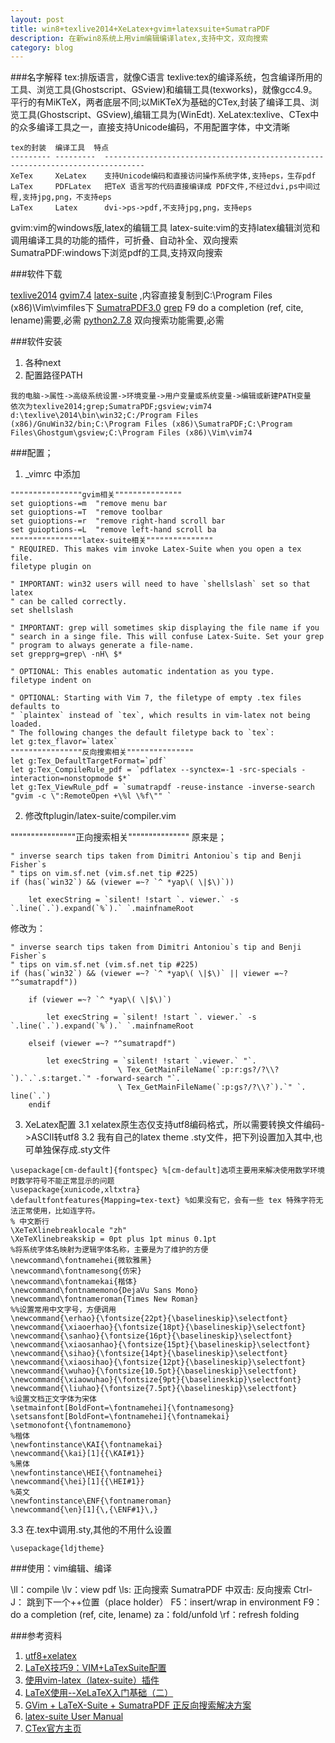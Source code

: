 ```yaml
---
layout: post
title: win8+texlive2014+XeLatex+gvim+latexsuite+SumatraPDF
description: 在新win8系统上用vim编辑编译latex,支持中文，双向搜索
category: blog 
---
```


###名字解释
tex:排版语言，就像C语言
texlive:tex的编译系统，包含编译所用的工具、浏览工具(Ghostscript、GSview)和编辑工具(texworks)，就像gcc4.9。平行的有MiKTeX，两者底层不同;以MiKTeX为基础的CTex,封装了编译工具、浏览工具(Ghostscript、GSview),编辑工具为(WinEdt).
XeLatex:texlive、CTex中的众多编译工具之一，直接支持Unicode编码，不用配置字体，中文清晰

```
tex的封装  编译工具  特点 
--------- ---------  -------------------------------------------------------------------------------
XeTex     XeLatex    支持Unicode编码和直接访问操作系统字体,支持eps，生存pdf
LaTex     PDFLatex   把TeX 语言写的代码直接编译成 PDF文件,不经过dvi,ps中间过程,支持jpg,png，不支持eps
LaTex     Latex      dvi->ps->pdf,不支持jpg,png，支持eps
```

gvim:vim的windows版,latex的编辑工具
latex-suite:vim的支持latex编辑浏览和调用编译工具的功能的插件，可折叠、自动补全、双向搜索
SumatraPDF:windows下浏览pdf的工具,支持双向搜索

###软件下载

[texlive2014](http://bt.neu6.edu.cn/thread-1359559-1-1.html)
[gvim7.4](http://www.vim.org/download.php)
[latex-suite](https://github.com/vim-latex/vim-latex) ,内容直接复制到C:\Program Files (x86)\Vim\vimfiles下
[SumatraPDF3.0](http://www.sumatrapdfreader.org/download-free-pdf-viewer.html)
[grep](http://gnuwin32.sourceforge.net/packages/grep.htm) F9 do a completion (ref, cite, lename)需要,必需
[python2.7.8](https://www.python.org/downloads/release/python-278/) 双向搜索功能需要,必需

###软件安装
1. 各种next
2. 配置路径PATH

```
我的电脑->属性->高级系统设置->环境变量->用户变量或系统变量->编辑或新建PATH变量
依次为texlive2014;grep;SumatraPDF;gsview;vim74
d:\texlive\2014\bin\win32;C:/Program Files (x86)/GnuWin32/bin;C:\Program Files (x86)\SumatraPDF;C:\Program Files\Ghostgum\gsview;C:\Program Files (x86)\Vim\vim74
```

###配置；
1. _vimrc 中添加

```
""""""""""""""""gvim相关"""""""""""""""
set guioptions-=m  "remove menu bar
set guioptions-=T  "remove toolbar
set guioptions-=r  "remove right-hand scroll bar
set guioptions-=L  "remove left-hand scroll ba
""""""""""""""""latex-suite相关"""""""""""""""
" REQUIRED. This makes vim invoke Latex-Suite when you open a tex file.
filetype plugin on

" IMPORTANT: win32 users will need to have `shellslash` set so that latex
" can be called correctly.
set shellslash

" IMPORTANT: grep will sometimes skip displaying the file name if you
" search in a singe file. This will confuse Latex-Suite. Set your grep
" program to always generate a file-name.
set grepprg=grep\ -nH\ $*

" OPTIONAL: This enables automatic indentation as you type.
filetype indent on

" OPTIONAL: Starting with Vim 7, the filetype of empty .tex files defaults to
" `plaintex` instead of `tex`, which results in vim-latex not being loaded.
" The following changes the default filetype back to `tex`:
let g:tex_flavor=`latex`
""""""""""""""""反向搜索相关"""""""""""""""
let g:Tex_DefaultTargetFormat=`pdf`
let g:Tex_CompileRule_pdf = `pdflatex --synctex=-1 -src-specials -interaction=nonstopmode $*`
let g:Tex_ViewRule_pdf = `sumatrapdf -reuse-instance -inverse-search "gvim -c \":RemoteOpen +\%l \%f\"" `
```

2. 修改ftplugin/latex-suite/compiler.vim

""""""""""""""""正向搜索相关"""""""""""""""
原来是；
```
" inverse search tips taken from Dimitri Antoniou`s tip and Benji Fisher`s
" tips on vim.sf.net (vim.sf.net tip #225)
if (has(`win32`) && (viewer =~? `^ *yap\( \|$\)`))

    let execString = `silent! !start `. viewer.` -s `.line(`.`).expand(`%`).` `.mainfnameRoot
```

修改为：

```
" inverse search tips taken from Dimitri Antoniou`s tip and Benji Fisher`s
" tips on vim.sf.net (vim.sf.net tip #225)
if (has(`win32`) && (viewer =~? `^ *yap\( \|$\)` || viewer =~? "^sumatrapdf"))

    if (viewer =~? `^ *yap\( \|$\)`)

        let execString = `silent! !start `. viewer.` -s `.line(`.`).expand(`%`).` `.mainfnameRoot

    elseif (viewer =~? "^sumatrapdf")

        let execString = `silent! !start `.viewer.` "`.
                        \ Tex_GetMainFileName(`:p:r:gs?/?\\?`).`.`.s:target.`" -forward-search "`.
                        \ Tex_GetMainFileName(`:p:gs?/?\\?`).`" `. line(`.`)
    endif
```

3. XeLatex配置
3.1 xelatex原生态仅支持utf8编码格式，所以需要转换文件编码->ASCII转utf8
3.2 我有自己的latex theme .sty文件，把下列设置加入其中,也可单独保存成.sty文件

```
\usepackage[cm-default]{fontspec} %[cm-default]选项主要用来解决使用数学环境时数学符号不能正常显示的问题
\usepackage{xunicode,xltxtra}
\defaultfontfeatures{Mapping=tex-text} %如果没有它，会有一些 tex 特殊字符无法正常使用，比如连字符。
% 中文断行
\XeTeXlinebreaklocale "zh"
\XeTeXlinebreakskip = 0pt plus 1pt minus 0.1pt
%将系统字体名映射为逻辑字体名称，主要是为了维护的方便
\newcommand\fontnamehei{微软雅黑}
\newcommand\fontnamesong{仿宋}
\newcommand\fontnamekai{楷体}
\newcommand\fontnamemono{DejaVu Sans Mono}
\newcommand\fontnameroman{Times New Roman}
%%设置常用中文字号，方便调用
\newcommand{\erhao}{\fontsize{22pt}{\baselineskip}\selectfont}
\newcommand{\xiaoerhao}{\fontsize{18pt}{\baselineskip}\selectfont}
\newcommand{\sanhao}{\fontsize{16pt}{\baselineskip}\selectfont}
\newcommand{\xiaosanhao}{\fontsize{15pt}{\baselineskip}\selectfont}
\newcommand{\sihao}{\fontsize{14pt}{\baselineskip}\selectfont}
\newcommand{\xiaosihao}{\fontsize{12pt}{\baselineskip}\selectfont}
\newcommand{\wuhao}{\fontsize{10.5pt}{\baselineskip}\selectfont}
\newcommand{\xiaowuhao}{\fontsize{9pt}{\baselineskip}\selectfont}
\newcommand{\liuhao}{\fontsize{7.5pt}{\baselineskip}\selectfont}
%设置文档正文字体为宋体
\setmainfont[BoldFont=\fontnamehei]{\fontnamesong}
\setsansfont[BoldFont=\fontnamehei]{\fontnamekai}
\setmonofont{\fontnamemono}
%楷体
\newfontinstance\KAI{\fontnamekai}
\newcommand{\kai}[1]{{\KAI#1}}
%黑体
\newfontinstance\HEI{\fontnamehei}
\newcommand{\hei}[1]{{\HEI#1}}
%英文
\newfontinstance\ENF{\fontnameroman}
\newcommand{\en}[1]{\,{\ENF#1}\,}
```

3.3 在.tex中调用.sty,其他的不用什么设置

```
\usepackage{ldjtheme}
```

###使用：vim编辑、编译

\ll：compile
\lv：view pdf
\ls: 正向搜索
SumatraPDF 中双击: 反向搜索
Ctrl-J： 跳到下一个++位置（place holder）
F5：insert/wrap in environment
F9：do a completion (ref, cite, lename)
za：fold/unfold
\rf：refresh folding

###参考资料
1. [utf8+xelatex ](http://blog.163.com/xie_qiuliang/blog/static/1810885002011387313105/)
2. [LaTeX技巧9：VIM+LaTexSuite配置 ](http://blog.sina.com.cn/s/blog_5e16f1770100fqyt.html)
3. [使用vim-latex（latex-suite）插件](http://fightfxj.blog.163.com/blog/static/676839242013424103223400/)
4. [LaTeX使用--XeLaTeX入门基础（二）](http://blog.csdn.net/geekcome/article/details/7618527)
5. [GVim + LaTeX-Suite + SumatraPDF 正反向搜索解决方案 ](http://bbs.ctex.org/forum.php?mod=viewthread&tid=74881)
6. [latex-suite User Manual](http://vim-latex.sourceforge.net/index.php?subject=manual&title=Manual#user-manual)
7. [CTex官方主页](http://www.ctex.org/CTeX)
